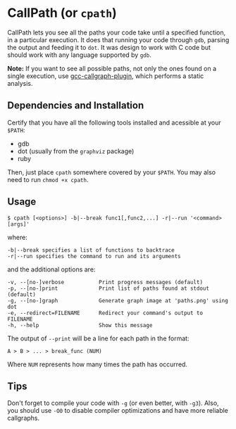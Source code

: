 # CallPath (or `cpath`)

CallPath lets you see all the paths your code take until a specified function,
in a particular execution.  It does that running your code through `gdb`,
parsing the output and feeding it to `dot`. It was design to work with C code
but should work with any language supported by `gdb`.

**Note:** If you want to see all possible paths, not only the ones found on a
single execution, use
[gcc-callgraph-plugin](https://github.com/matheustavares/gcc-callgraph-plugin),
which performs a static analysis.

## Dependencies and Installation

Certify that you have all the following tools installed and acessible at your
`$PATH`:

  - gdb
  - dot (usually from the `graphviz` package)
  - ruby

Then, just place `cpath` somewhere covered by your `$PATH`. You may also need
to run `chmod +x cpath`.

## Usage

    $ cpath [<options>] -b|--break func1[,func2,...] -r|--run '<command> [args]'

where:

    -b|--break specifies a list of functions to backtrace
    -r|--run specifies the command to run and its arguments

and the additional options are:

    -v, --[no-]verbose           Print progress messages (default)
    -p, --[no-]print             Print list of paths found at stdout (default)
    -g, --[no-]graph             Generate graph image at 'paths.png' using dot
    -e, --redirect=FILENAME      Redirect your command's output to FILENAME
    -h, --help                   Show this message

The output of `--print` will be a line for each path in the format:

    A > B > ... > break_func (NUM)

Where `NUM` represents how many times the path has occurred.

## Tips

Don't forget to compile your code with `-g` (or even better, with `-g3`). Also,
you should use `-O0` to disable compiler optimizations and have more reliable
callgraphs.
